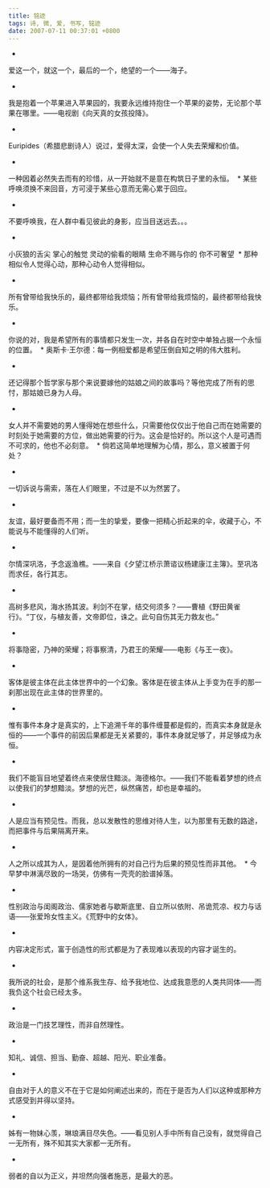 ```yaml
---
title: 铭迹
tags: 诗, 微, 爱, 书写, 铭迹
date: 2007-07-11 00:37:01 +0800
---
```


* 
爱这一个，就这一个，最后的一个，绝望的一个——海子。

* 
我是抱着一个苹果进入苹果园的，我要永远维持抱住一个苹果的姿势，无论那个苹果在哪里。——电视剧《向天真的女孩投降》。

* 
Euripides（希腊悲剧诗人）说过，爱得太深，会使一个人失去荣耀和价值。

* 
一种因着必然失去而有的珍惜，从一开始就不是意在构筑日子里的永恒。 
* 
某些呼唤须换不来回音，方可浸于某些心意而无需心累于回应。

* 
不要呼唤我，在人群中看见彼此的身影，应当目送远去。。。

* 
小灰狼的舌尖 掌心的触觉 灵动的偷看的眼睛 生命不赐与你的 你不可奢望 
* 
那种相似令人觉得心动，那种心动令人觉得相似。

* 
所有曾带给我快乐的，最终都带给我烦恼；所有曾带给我烦恼的，最终都带给我快乐。

* 
你说的对，我是希望所有的事情都只发生一次，并各自在时空中单独占据一个永恒的位置。 
* 
奥斯卡·王尔德：每一例相爱都是希望压倒自知之明的伟大胜利。

* 
还记得那个哲学家与那个来说要嫁他的姑娘之间的故事吗？等他完成了所有的思忖，那姑娘已身为人母。

* 
女人并不需要她的男人懂得她在想些什么，只需要他仅仅出于他自己而在她需要的时刻处于她需要的方位，做出她需要的行为。这会是恰好的。所以这个人是可遇而不可求的，他也不必刻意。 
* 
倘若这简单地理解为心情，那么，意义被置于何处？

* 
一切诉说与需索，落在人们眼里，不过是不以为然罢了。

* 
友谊，最好要备而不用；而一生的挚爱，要像一把精心折起来的伞，收藏于心，不能说与不能懂得的人们听。

* 
尔情深巩洛，予念返渔樵。——来自《夕望江桥示萧谘议杨建康江主簿》。至巩洛而求任，各行其志。

* 
高树多悲风，海水扬其波。利剑不在掌，结交何须多？——曹植《野田黄雀行》。“丁仪，与植友善，文帝即位，诛之。此句自伤其无力救友也。” 

* 
将事隐密，乃神的荣耀；将事察清，乃君王的荣耀——电影《与王一夜》。

* 
客体是彼主体在此主体世界中的一个幻象。客体是在彼主体从上手变为在手的那一刹那出现在此主体的世界里的。

* 
惟有事件本身才是真实的，上下追溯千年的事件缠蔓都是假的，而真实本身就是永恒的——一个事件的前因后果都是无关紧要的，事件本身就足够了，并足够成为永恒。

* 
我们不能盲目地望着终点来使居住黯淡。海德格尔。——我们不能看着梦想的终点以使我们的梦想黯淡。梦想的光芒，纵然痛苦，却也是幸福的。

* 
人是应当有预见性。而我，总以发散性的思维对待人生，以为那里有无数的路途，而把事件与后果隔离开来。

* 
人之所以成其为人，是因着他所拥有的对自己行为后果的预见性而非其他。 
* 
今早梦中淋漓尽致的一场哭，仿佛有一壳壳的脸谱掉落。

* 
性别政治与闺阁政治、儒家她者与歇斯底里、自立所以依附、吊诡荒凉、权力与话语——张爱玲女性主义。《荒野中的女体》。

* 
内容决定形式，富于创造性的形式都是为了表现难以表现的内容才诞生的。

* 
我所说的社会，是那个维系我生存、给予我地位、达成我意愿的人类共同体——而我负这个社会已经太多。

* 
政治是一门技艺理性，而非自然理性。

* 
知礼、诚信、担当、勤奋、超越、阳光、职业准备。

* 
自由对于人的意义不在于它是如何阐述出来的，而在于是否为人们以这种或那种方式感受到并得以坚持。

* 
姊有一物妹心羡，琳琅满目尽失色。——看见别人手中所有自己没有，就觉得自己一无所有，殊不知其实大家都一无所有。

* 
弱者的自以为正义，并坦然向强者施恶，是最大的恶。


